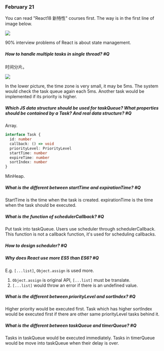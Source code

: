 ### February 21

You can read "React18 新特性" courses first. The way is in the first line of image below.

![](http://www.zhuanyongxigua.cn/2023-02-26-082656.png)

90% interview problems of React is about state management.

##### How to handle multiple tasks in single thread? #Q

时间分片。

![](http://www.zhuanyongxigua.cn/2023-02-26-084041.png)

In the lower picture, the time zone is very small, it may be 5ms. The system would check the task queue again each 5ms. Another task would be implemented if its priority is higher.

##### Which JS data structure should be used for taskQueue? What properties should be contained by a Task? And real data structure? #Q

Array.

```ts
interface Task {
  id: number
  callback: () => void
  priorityLevel: PriorityLevel
  startTime: number
  expireTime: number
  sortIndex: number
}
```

MinHeap.

##### What is the different between startTime and expirationTime? #Q

StartTime is the time when the task is created. expirationTime is the time when the task should be executed.

##### What is the function of schedulerCallback? #Q

Put task into taskQueue. Users use scheduler through schedulerCallback. This function is not a callback function, it's used for scheduling callbacks.

##### How to design scheduler? #Q

##### Why does React use more ES5 than ES6? #Q

E.g. `[...list]`, `Object.assign` is used more.
1. `Object.assign` is original API, `[...list]` must be translate.
2. `[...list]` would throw an error if there is an undefined value.

##### What is the different between priorityLevel and sortIndex? #Q

Higher priority would be executed first. Task which has higher sortIndex would be executed first if there are other same priorityLevel tasks behind it.

##### What is the different between taskQueue and timerQueue? #Q

Tasks in taskQueue would be executed immediately. Tasks in timerQueue would be move into taskQueue when their delay is over.









